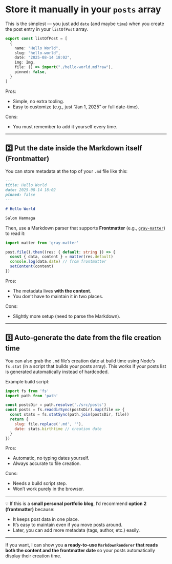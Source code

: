 # Store it manually in your `posts` array

This is the simplest — you just add `date` (and maybe `time`) when you create the post entry in your `listOfPost` array.

```ts
export const listOfPost = [
  {
    name: "Hello World",
    slug: "hello-world",
    date: "2025-08-14 18:02",
    img: Img,
    file: () => import("./hello-world.md?raw"),
    pinned: false,
  }
]
```

Pros:

* Simple, no extra tooling.
* Easy to customize (e.g., just “Jan 1, 2025” or full date-time).

Cons:

* You must remember to add it yourself every time.

---

## **2️⃣ Put the date inside the Markdown itself (Frontmatter)**

You can store metadata at the top of your `.md` file like this:

```md
---
title: Hello World
date: 2025-08-14 18:02
pinned: false
---

# Hello World

Salom Hammaga
```

Then, use a Markdown parser that supports **Frontmatter** (e.g., [`gray-matter`](https://www.npmjs.com/package/gray-matter)) to read it:

```ts
import matter from 'gray-matter'

post.file().then((res: { default: string }) => {
  const { data, content } = matter(res.default)
  console.log(data.date) // from frontmatter
  setContent(content)
})
```

Pros:

* The metadata lives **with the content**.
* You don’t have to maintain it in two places.

Cons:

* Slightly more setup (need to parse the Markdown).

---

## **3️⃣ Auto-generate the date from the file creation time**

You can also grab the `.md` file’s creation date at build time using Node’s `fs.stat` (in a script that builds your posts array).
This works if your posts list is generated automatically instead of hardcoded.

Example build script:

```js
import fs from 'fs'
import path from 'path'

const postsDir = path.resolve('./src/posts')
const posts = fs.readdirSync(postsDir).map(file => {
  const stats = fs.statSync(path.join(postsDir, file))
  return {
    slug: file.replace('.md', ''),
    date: stats.birthtime // creation date
  }
})
```

Pros:

* Automatic, no typing dates yourself.
* Always accurate to file creation.

Cons:

* Needs a build script step.
* Won’t work purely in the browser.

---

💡 If this is a **small personal portfolio blog**, I’d recommend **option 2 (frontmatter)** because:

* It keeps post data in one place.
* It’s easy to maintain even if you move posts around.
* Later, you can add more metadata (tags, author, etc.) easily.

---

If you want, I can show you **a ready-to-use `MarkdownRenderer` that reads both the content and the frontmatter date** so your posts automatically display their creation time.
